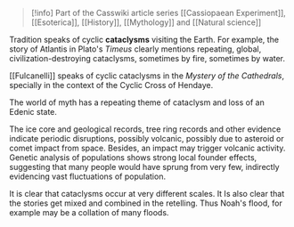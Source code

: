 
> [!info] Part of the Casswiki article series [[Cassiopaean Experiment]], [[Esoterica]], [[History]], [[Mythology]] and [[Natural science]]

Tradition speaks of cyclic **cataclysms** visiting the Earth. For example, the story of Atlantis in Plato's _Timeus_ clearly mentions repeating, global, civilization-destroying cataclysms, sometimes by fire, sometimes by water.

[[Fulcanelli]] speaks of cyclic cataclysms in the _Mystery of the Cathedrals_, specially in the context of the Cyclic Cross of Hendaye.

The world of myth has a repeating theme of cataclysm and loss of an Edenic state.

The ice core and geological records, tree ring records and other evidence indicate periodic disruptions, possibly volcanic, possibly due to asteroid or comet impact from space. Besides, an impact may trigger volcanic activity. Genetic analysis of populations shows strong local founder effects, suggesting that many people would have sprung from very few, indirectly evidencing vast fluctuations of population.

It is clear that cataclysms occur at very different scales. It Is also clear that the stories get mixed and combined in the retelling. Thus Noah's flood, for example may be a collation of many floods.